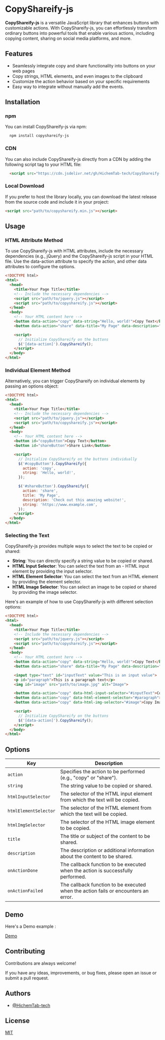 # CopyShareify-js

**CopyShareify-js**  is a versatile JavaScript library that enhances buttons with customizable actions. With CopyShareify-js, you can effortlessly transform ordinary buttons into powerful tools that enable various actions, including copying content, sharing on social media platforms, and more.
## Features

- Seamlessly integrate copy and share functionality into buttons on your web pages
- Copy strings, HTML elements, and even images to the clipboard
- Customize the action behavior based on your specific requirements
- Easy way to integrate without manually add the events.


## Installation

### npm
You can install CopyShareify-js via npm:
```bash
  npm install copyshareify-js
```


### CDN
You can also include CopyShareify-js directly from a CDN by adding the following script tag to your HTML file:

```HTML
  <script src="https://cdn.jsdelivr.net/gh/HichemTab-tech/CopyShareify-js@1.2.1/dist/copyshareify.min.js"></script>
```

### Local Download
If you prefer to host the library locally, you can download the latest release from the source code and include it in your project:

```HTML
<script src="path/to/copyshareify.min.js"></script>
```
## Usage

### HTML Attribute Method
To use CopyShareify-js with HTML attributes, include the necessary dependencies (e.g., jQuery) and the CopyShareify-js script in your HTML file. Use the data-action attribute to specify the action, and other data attributes to configure the options.

```html
<!DOCTYPE html>
<html>
  <head>
    <title>Your Page Title</title>
    <!-- Include the necessary dependencies -->
    <script src="path/to/jquery.js"></script>
    <script src="path/to/copyshareify.js"></script>
  </head>
  <body>
    <!-- Your HTML content here -->
    <button data-action="copy" data-string="Hello, world!">Copy Text</button>
    <button data-action="share" data-title="My Page" data-description="Check out this amazing website!" data-string="https://www.example.com">Share Link</button>

    <script>
      // Initialize CopyShareify on the buttons
      $('[data-action]').CopyShareify();
    </script>
  </body>
</html>
```

### Individual Element Method
Alternatively, you can trigger CopyShareify on individual elements by passing an options object:
```html
<!DOCTYPE html>
<html>
  <head>
    <title>Your Page Title</title>
    <!-- Include the necessary dependencies -->
    <script src="path/to/jquery.js"></script>
    <script src="path/to/copyshareify.js"></script>
  </head>
  <body>
    <!-- Your HTML content here -->
    <button id="copyButton">Copy Text</button>
    <button id="shareButton">Share Link</button>

    <script>
      // Initialize CopyShareify on the buttons individually
      $('#copyButton').CopyShareify({
        action: 'copy',
        string: 'Hello, world!',
      });

      $('#shareButton').CopyShareify({
        action: 'share',
        title: 'My Page',
        description: 'Check out this amazing website!',
        string: 'https://www.example.com',
      });
    </script>
  </body>
</html>

```

### Selecting the Text
CopyShareify-js provides multiple ways to select the text to be copied or shared:

- **String**: You can directly specify a string value to be copied or shared.
- **HTML Input Selector**: You can select the text from an - HTML input element by providing the input selector.
- **HTML Element Selector**: You can select the text from an HTML element by providing the element selector.
- **HTML Image Selector**: You can select an image to be copied or shared by providing the image selector.

Here's an example of how to use CopyShareify-js with different selection options:

```html
<!DOCTYPE html>
<html>
  <head>
    <title>Your Page Title</title>
    <!-- Include the necessary dependencies -->
    <script src="path/to/jquery.js"></script>
    <script src="path/to/copyshareify.js"></script>
  </head>
  <body>
    <!-- Your HTML content here -->
    <button data-action="copy" data-string="Hello, world!">Copy Text</button>
    <button data-action="share" data-title="My Page" data-description="Check out this amazing website!" data-string="https://www.example.com">Share Link</button>

    <input type="text" id="inputText" value="This is an input value">
    <p id="paragraph">This is a paragraph text</p>
    <img id="image" src="path/to/image.jpg" alt="Image">

    <button data-action="copy" data-html-input-selector="#inputText">Copy Input Text</button>
    <button data-action="copy" data-html-element-selector="#paragraph">Copy Paragraph Text</button>
    <button data-action="copy" data-html-img-selector="#image">Copy Image</button>

    <script>
      // Initialize CopyShareify on the buttons
      $('[data-action]').CopyShareify();
    </script>
  </body>
</html>

```
## Options
| Key                   | Description                                                                        |
|-----------------------|------------------------------------------------------------------------------------|
| `action`              | Specifies the action to be performed (e.g., "copy" or "share").                    |
| `string`              | The string value to be copied or shared.                                           |
| `htmlInputSelector`   | The selector of the HTML input element from which the text will be copied.         |
| `htmlElementSelector` | The selector of the HTML element from which the text will be copied.               |
| `htmlImgSelector`     | The selector of the HTML image element to be copied.                               |
| `title`               | The title or subject of the content to be shared.                                  |
| `description`         | The description or additional information about the content to be shared.          |
| `onActionDone`        | The callback function to be executed when the action is successfully performed.    |
| `onActionFailed`      | The callback function to be executed when the action fails or encounters an error. |


## Demo

Here's a Demo example : 

[Demo](https://hichemtab-tech.github.io/CopyShareify-js/)

## Contributing

Contributions are always welcome!

If you have any ideas, improvements, or bug fixes, please open an issue or submit a pull request.


## Authors

- [@HichemTab-tech](https://www.github.com/HichemTab-tech)

## License

[MIT](https://github.com/HichemTab-tech/CopyShareify-js/blob/master/LICENSE)
